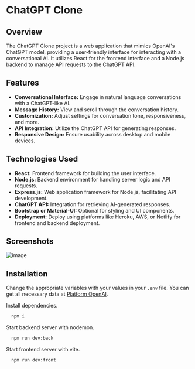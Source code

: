 # ChatGPT Clone

## Overview
The ChatGPT Clone project is a web application that mimics OpenAI's ChatGPT model, providing a user-friendly interface for interacting with a conversational AI. It utilizes React for the frontend interface and a Node.js backend to manage API requests to the ChatGPT API.

## Features
- **Conversational Interface:** Engage in natural language conversations with a ChatGPT-like AI.
- **Message History:** View and scroll through the conversation history.
- **Customization:** Adjust settings for conversation tone, responsiveness, and more.
- **API Integration:** Utilize the ChatGPT API for generating responses.
- **Responsive Design:** Ensure usability across desktop and mobile devices.

## Technologies Used
- **React:** Frontend framework for building the user interface.
- **Node.js:** Backend environment for handling server logic and API requests.
- **Express.js:** Web application framework for Node.js, facilitating API development.
- **ChatGPT API:** Integration for retrieving AI-generated responses.
- **Bootstrap or Material-UI:** Optional for styling and UI components.
- **Deployment:** Deploy using platforms like Heroku, AWS, or Netlify for frontend and backend deployment.


## Screenshots

![image](https://github.com/Kushagrekaushik/ChatGPT_Clone/assets/100528019/2bcc8081-194e-4934-addc-57341d22f675)



## Installation

 Change the appropriate variables with your values in your  `.env` file. You can get all necessary data at [Platform OpenAI](https://platform.openai.com/api-keys).

Install dependencies.

```bash
  npm i
```

Start backend server with nodemon.

```bash
  npm run dev:back
```

Start frontend server with vite.

```bash
  npm run dev:front
```


